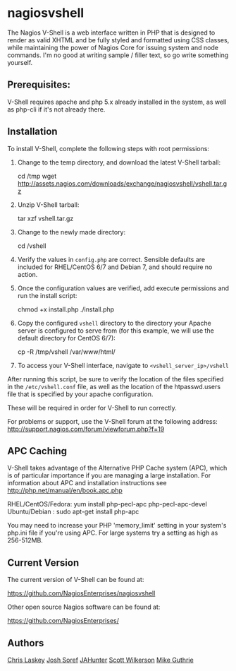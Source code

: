 # nagiosvshell


The Nagios V-Shell is a web interface written in PHP that is designed to render
as valid XHTML and be fully styled and formatted using CSS classes, while 
maintaining the power of Nagios Core for issuing system and node commands. 
I'm no good at writing sample / filler text, so go write something yourself.

Prerequisites:  
-------------
V-Shell requires apache and php 5.x already installed in the system, as well as
php-cli if it's not already there. 

Installation
--------------
To install V-Shell, complete the following steps with root permissions:

1. Change to the temp directory, and download the latest V-Shell tarball:


    cd /tmp
    wget http://assets.nagios.com/downloads/exchange/nagiosvshell/vshell.tar.gz
    
2. Unzip V-Shell tarball:


    tar xzf vshell.tar.gz
 
3. Change to the newly made directory:
    
    
    cd /vshell
  
4. Verify the values in `config.php` are correct. Sensible defaults are included for RHEL/CentOS 6/7 and Debian 7, and should require no action.
5. Once the configuration values are verified, add execute permissions and run the install script:


    chmod +x install.php
    ./install.php

6. Copy the configured `vshell` directory to the directory your Apache server is configured to serve from (for this example, we will use the default directory for CentOS 6/7):


    cp -R /tmp/vshell /var/www/html/
    
7. To access your V-Shell interface, navigate to `<vshell_server_ip>/vshell`    
    




After running this script, be sure to verify the location of the files
specified in the `/etc/vshell.conf` file, as well as the location of the
htpasswd.users file that is specified by your apache configuration.
    
These will be required in order for V-Shell to run correctly.

For problems or support, use the V-Shell forum at the following address:
http://support.nagios.com/forum/viewforum.php?f=19



APC Caching
--------------
V-Shell takes advantage of the Alternative PHP Cache system (APC), which is 
of particular importance if you are managing a large installation.  For 
information about APC and installation instructions see 
  http://php.net/manual/en/book.apc.php
  
  RHEL/CentOS/Fedora: yum install php-pecl-apc php-pecl-apc-devel
  Ubuntu/Debian		: sudo apt-get install php-apc
  
You may need to increase your PHP 'memory_limit' setting in your system's php.ini file
if you're using APC.  For large systems try a setting as high as 256-512MB.  


Current Version
---------
The current version of V-Shell can be found at:

https://github.com/NagiosEnterprises/nagiosvshell

Other open source Nagios software can be found at:

https://github.com/NagiosEnterprises/

Authors
-------

[Chris Laskey](https://github.com/chrislaskey)
[Josh Soref](https://github.com/jsoref)
[JAHunter](https://github.com/jahunter)
[Scott Wilkerson](https://github.com/scottwilkerson)
[Mike Guthrie](https://github.com/mguthrie88)
